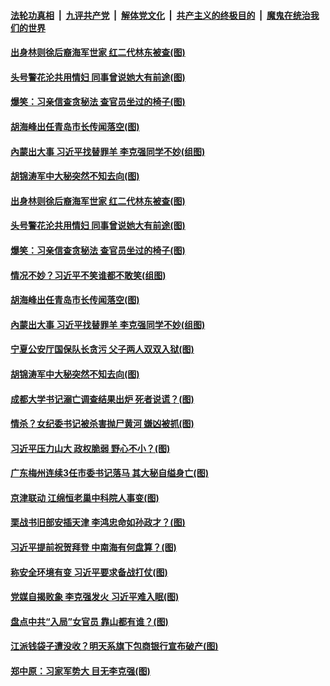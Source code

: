 

####  [法轮功真相](../../../../basic/blob/master/README.md?t=11300331) &nbsp;|&nbsp; [九评共产党](../../../../9ping.md/blob/master/README.md?t=11300331) &nbsp;|&nbsp; [解体党文化](../../../../jtdwh.md/blob/master/README.md?t=11300331)  &nbsp;|&nbsp; [共产主义的终极目的](../../../../gczydzjmd.md/blob/master/README.md?t=11300331) &nbsp;|&nbsp; [魔鬼在统治我们的世界](../../../../mgztzwmdsj.md/blob/master/README.md?t=11300331) 

#### [出身林则徐后裔海军世家 红二代林东被查(图)](../pages/p2/954138.md?t=11300331) 

#### [头号警花沦共用情妇 同事曾说她大有前途(图)](../pages/p2/954114.md?t=11300331) 

#### [爆笑：习亲信查贪秘法 查官员坐过的椅子(图)](../pages/p2/954073.md?t=11300331) 

#### [胡海峰出任青岛市长传闻落空(图)](../pages/p2/954044.md?t=11300331) 

#### [內蒙出大事 习近平找替罪羊 李克强同学不妙(组图)](../pages/p2/954009.md?t=11300331) 

#### [胡锦涛军中大秘突然不知去向(图)](../pages/p2/953965.md?t=11300331) 

#### [出身林则徐后裔海军世家 红二代林东被查(图)](../pages/p2/954138.md?t=11300331) 

#### [头号警花沦共用情妇 同事曾说她大有前途(图)](../pages/p2/954114.md?t=11300331) 

#### [爆笑：习亲信查贪秘法 查官员坐过的椅子(图)](../pages/p2/954073.md?t=11300331) 

#### [情况不妙？习近平不笑谁都不敢笑(组图)](../pages/p2/954059.md?t=11300331) 

#### [胡海峰出任青岛市长传闻落空(图)](../pages/p2/954044.md?t=11300331) 

#### [內蒙出大事 习近平找替罪羊 李克强同学不妙(组图)](../pages/p2/954009.md?t=11300331) 

#### [宁夏公安厅国保队长贪污 父子两人双双入狱(图)](../pages/p2/954002.md?t=11300331) 

#### [胡锦涛军中大秘突然不知去向(图)](../pages/p2/953965.md?t=11300331) 

#### [成都大学书记溺亡调查结果出炉 死者说谎？(图)](../pages/p2/953958.md?t=11300331) 

#### [情杀？女纪委书记被杀害抛尸黄河 嫌凶被抓(图)](../pages/p2/953944.md?t=11300331) 

#### [习近平压力山大 政权脆弱 野心不小？(图)](../pages/p2/953833.md?t=11300331) 

#### [广东梅州连续3任市委书记落马 其大秘自缢身亡(图)](../pages/p2/953897.md?t=11300331) 

#### [京津联动 江绵恒老巢中科院人事变(图)](../pages/p2/953840.md?t=11300331) 

#### [栗战书旧部安插天津 李鸿忠命如孙政才？(图)](../pages/p2/953859.md?t=11300331) 

#### [习近平提前祝贺拜登 中南海有何盘算？(图)](../pages/p2/953799.md?t=11300331) 

#### [称安全环境有变 习近平要求备战打仗(图)](../pages/p2/953827.md?t=11300331) 

#### [党媒自揭败象 李克强发火 习近平难入眠(图)](../pages/p2/953756.md?t=11300331) 

#### [盘点中共“入局”女官员 靠山都有谁？(图)](../pages/p2/953749.md?t=11300331) 

#### [江派钱袋子遭没收？明天系旗下包商银行宣布破产(图)](../pages/p2/953708.md?t=11300331) 

#### [郑中原：习家军势大 目无李克强(图)](../pages/p2/953712.md?t=11300331) 

